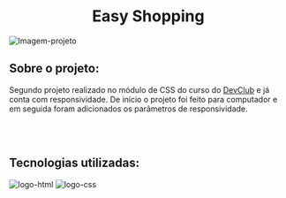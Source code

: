 <h1 align="center">Easy Shopping</h1>

<img src="https://github.com/RafaelCampos23/projeto-CSS-2-Easy-Shopping/blob/master/img/Projeto%20CSS%20-%20Easy%20Shopping.jpg?raw=true" alt="Imagem-projeto"></img>

<h2><b>Sobre o projeto:</b></h2>
    <p>Segundo projeto realizado no módulo de CSS do curso do <a href="https://rodolfomori.com.br/devclub">DevClub</a> e já conta com responsividade. De início o projeto foi feito para computador e em seguida foram adicionados os parâmetros de responsividade.</p>
<br>
<br>

<h2><b>Tecnologias utilizadas:</b></h2>
    <img src="https://img.shields.io/badge/HTML5-E34F26?style=for-the-badge&logo=html5&logoColor=white" alt="logo-html"/>
    <img src="https://img.shields.io/badge/CSS3-1572B6?style=for-the-badge&logo=css3&logoColor=white" alt="logo-css"/>

